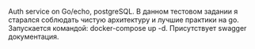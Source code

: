 Auth service on Go/echo, postgreSQL. В данном тестовом задании я старался соблюдать чистую архитектуру и лучшие практики на go. Запускается командой: docker-compose up -d. Присутствует swagger документация.
